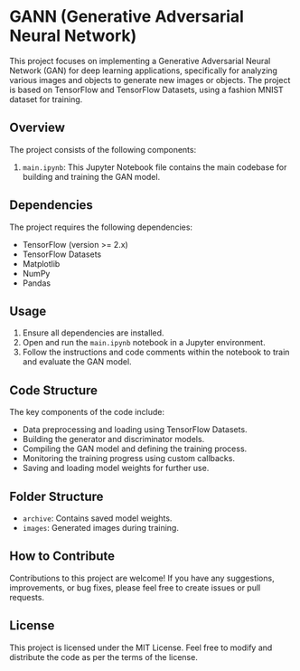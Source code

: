 # GANN (Generative Adversarial Neural Network)

This project focuses on implementing a Generative Adversarial Neural Network (GAN) for deep learning applications, specifically for analyzing various images and objects to generate new images or objects. The project is based on TensorFlow and TensorFlow Datasets, using a fashion MNIST dataset for training.

## Overview

The project consists of the following components:

1. `main.ipynb`: This Jupyter Notebook file contains the main codebase for building and training the GAN model.

## Dependencies

The project requires the following dependencies:

- TensorFlow (version >= 2.x)
- TensorFlow Datasets
- Matplotlib
- NumPy
- Pandas

## Usage

1. Ensure all dependencies are installed.
2. Open and run the `main.ipynb` notebook in a Jupyter environment.
3. Follow the instructions and code comments within the notebook to train and evaluate the GAN model.

## Code Structure

The key components of the code include:

- Data preprocessing and loading using TensorFlow Datasets.
- Building the generator and discriminator models.
- Compiling the GAN model and defining the training process.
- Monitoring the training progress using custom callbacks.
- Saving and loading model weights for further use.

## Folder Structure

- `archive`: Contains saved model weights.
- `images`: Generated images during training.

## How to Contribute

Contributions to this project are welcome! If you have any suggestions, improvements, or bug fixes, please feel free to create issues or pull requests.

## License

This project is licensed under the MIT License. Feel free to modify and distribute the code as per the terms of the license.
